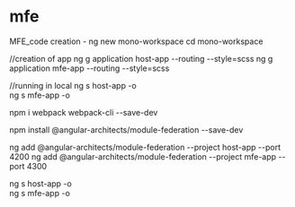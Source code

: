 # mfe
MFE_code
creation - 
ng new mono-workspace
cd mono-workspace

//creation of app
ng g application host-app --routing --style=scss
ng g application mfe-app --routing --style=scss

//running in local
ng s host-app -o  
ng s mfe-app -o


npm i webpack webpack-cli --save-dev

npm install @angular-architects/module-federation --save-dev


ng add @angular-architects/module-federation --project host-app  --port 4200
ng add @angular-architects/module-federation --project mfe-app  --port 4300


ng s host-app -o  
ng s mfe-app -o